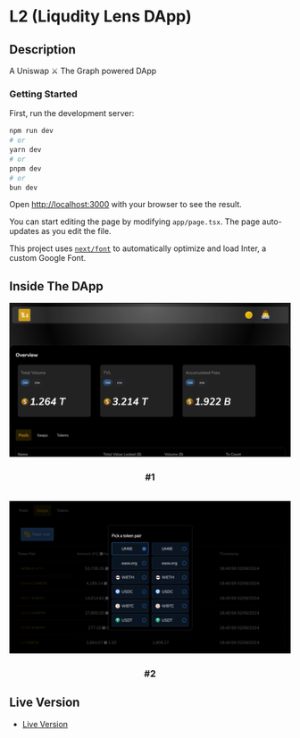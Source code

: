 # L2 (Liqudity Lens DApp)

## Description

A Uniswap ⚔️ The Graph powered DApp

### Getting Started

First, run the development server:

```bash
npm run dev
# or
yarn dev
# or
pnpm dev
# or
bun dev
```

Open [http://localhost:3000](http://localhost:3000) with your browser to see the result.

You can start editing the page by modifying `app/page.tsx`. The page auto-updates as you edit the file.

This project uses [`next/font`](https://nextjs.org/docs/basic-features/font-optimization) to automatically optimize and load Inter, a custom Google Font.

## Inside The DApp

<div align="center">
    <img src="./screenshots/first.png" />
    <h3>#1</h3>
    <br />
    <img src="./screenshots/second.png" />
    <h3>#2</h3>
</div>

## Live Version

- [Live Version](https://liquidity-lens-dapp.vercel.app/)
